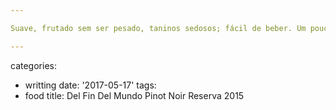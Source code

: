 ```yaml
---

Suave, frutado sem ser pesado, taninos sedosos; fácil de beber. Um pouco amargo (frutas maduras demais?), corpo médio pra suave, azedo equilibrado. Churrasco a dois no terraço.

---
```

categories:
- writting
date: '2017-05-17'
tags:
- food
title: Del Fin Del Mundo Pinot Noir Reserva 2015
